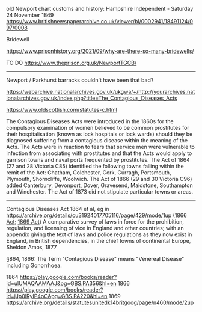 old Newport chart customs and history: Hampshire Independent - Saturday 24 November 1849 https://www.britishnewspaperarchive.co.uk/viewer/bl/0002941/18491124/097/0008




Bridewell

https://www.prisonhistory.org/2021/09/why-are-there-so-many-bridewells/

TO DO  https://www.theprison.org.uk/NewportTGCB/


---

Newport / Parkhurst barracks couldn't have been that bad?

https://webarchive.nationalarchives.gov.uk/ukgwa/+/http://yourarchives.nationalarchives.gov.uk/index.php?title=The_Contagious_Diseases_Acts

https://www.oldscottish.com/statutes-c.html

The Contagious Diseases Acts were introduced in the 1860s for the compulsory examination of women believed to be common prostitutes for their hospitalisation (known as lock hospitals or lock wards) should they be diagnosed suffering from a contagious disease within the meaning of the Acts. The Acts were in reaction to fears that service men were vulnerable to infection from associating with prostitutes and that the Acts would apply to garrison towns and naval ports frequented by prostitutes. The Act of 1864 (27 and 28 Victoria C85) identified the following towns falling within the remit of the Act: Chatham, Colchester, Cork, Curragh, Portsmouth, Plymouth, Shorncliffe, Woolwich. The Act of 1866 (29 and 30 Victoria C96) added Canterbury, Devonport, Dover, Gravesend, Maidstone, Southampton and Winchester. The Act of 1873 did not stipulate particular towns or areas.

----

Contagious Diseases Act 1864 et al, eg in https://archive.org/details/cu31924017705116/page/429/mode/1up ([1866 Act](https://archive.org/details/cu31924017705116/page/344/mode/1up); [1869 Act](https://archive.org/details/cu31924017705116/page/369/mode/1up?q=1869)) A comparative survey of laws in force for the prohibition, regulation, and licensing of vice in England and other countries; with an appendix giving the text of laws and police regulations as they now exist in England, in British dependencies, in the chief towns of continental Europe, Sheldon Amos, 1877

§864, 1866: The Term "Contagious Disease" means "Venereal Disease" including Gonorrhoea.

1864 https://play.google.com/books/reader?id=ulUMAQAAMAAJ&pg=GBS.PA356&hl=en
1866 https://play.google.com/books/reader?id=jJp0lRyIP4oC&pg=GBS.PA220&hl=en
1869 https://archive.org/details/statutesunitedk14britgoog/page/n460/mode/2up

